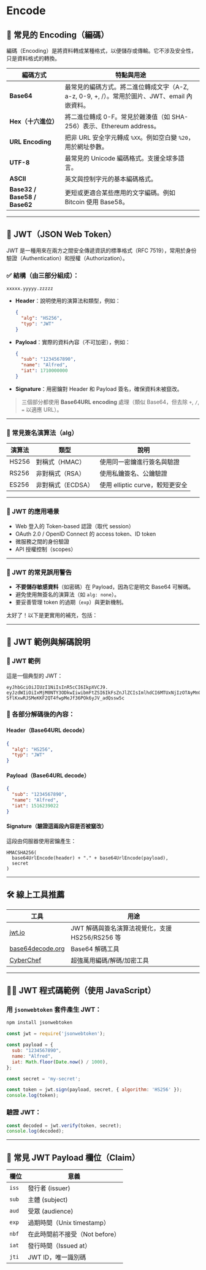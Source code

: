 # Encode

## 🔡 常見的 Encoding（編碼）

編碼（Encoding）是將資料轉成某種格式，以便儲存或傳輸。它不涉及安全性，只是資料格式的轉換。

| 編碼方式                         | 特點與用途                                                        |
| ---------------------------- | ------------------------------------------------------------ |
| **Base64**                   | 最常見的編碼方式。將二進位轉成文字（A-Z, a-z, 0-9, +, /）。常用於圖片、JWT、email 內嵌資料。 |
| **Hex（十六進位）**                | 將二進位轉成 0-F。常見於雜湊值（如 SHA-256）表示、Ethereum address。             |
| **URL Encoding**             | 把非 URL 安全字元轉成 `%XX`。例如空白變 `%20`，用於網址參數。                      |
| **UTF-8**                    | 最常見的 Unicode 編碼格式。支援全球多語言。                                   |
| **ASCII**                    | 英文與控制字元的基本編碼格式。                                              |
| **Base32 / Base58 / Base62** | 更短或更適合某些應用的文字編碼。例如 Bitcoin 使用 Base58。                        |

---

## 🔐 JWT（JSON Web Token）

JWT 是一種用來在兩方之間安全傳遞資訊的標準格式（RFC 7519），常用於身份驗證（Authentication）和授權（Authorization）。

### ✅ 結構（由三部分組成）：

```text
xxxxx.yyyyy.zzzzz
```

* **Header**：說明使用的演算法和類型，例如：

  ```json
  {
    "alg": "HS256",
    "typ": "JWT"
  }
  ```
* **Payload**：實際的資料內容（不可加密），例如：

  ```json
  {
    "sub": "1234567890",
    "name": "Alfred",
    "iat": 1710000000
  }
  ```
* **Signature**：用密鑰對 Header 和 Payload 簽名，確保資料未被竄改。

> 三個部分都使用 **Base64URL encoding** 處理（類似 Base64，但去除 `+`, `/`, `=` 以適應 URL）。

---

### 📌 常見簽名演算法（alg）

| 演算法   | 類型          | 說明                      |
| ----- | ----------- | ----------------------- |
| HS256 | 對稱式（HMAC）   | 使用同一密鑰進行簽名與驗證           |
| RS256 | 非對稱式（RSA）   | 使用私鑰簽名、公鑰驗證             |
| ES256 | 非對稱式（ECDSA） | 使用 elliptic curve，較短更安全 |

---

### 🧠 JWT 的應用場景

* Web 登入的 Token-based 認證（取代 session）
* OAuth 2.0 / OpenID Connect 的 access token、ID token
* 微服務之間的身份驗證
* API 授權控制（scopes）

---

### 🚫 JWT 的常見誤用警告

* **不要儲存敏感資料**（如密碼）在 Payload，因為它是明文 Base64 可解碼。
* 避免使用無簽名的演算法（如 `alg: none`）。
* 要妥善管理 token 的過期（`exp`）與更新機制。

太好了！以下是更實用的補充，包括：

---

## 🧪 JWT 範例與解碼說明

### 🔧 JWT 範例

這是一個典型的 JWT：

```
eyJhbGciOiJIUzI1NiIsInR5cCI6IkpXVCJ9.
eyJzdWIiOiIxMjM0NTY3ODkwIiwibmFtZSI6IkFsZnJlZCIsImlhdCI6MTUxNjIzOTAyMn0.
SflKxwRJSMeKKF2QT4fwpMeJf36POk6yJV_adQssw5c
```

### 🧩 各部分解碼後的內容：

#### Header（Base64URL decode）

```json
{
  "alg": "HS256",
  "typ": "JWT"
}
```

#### Payload（Base64URL decode）

```json
{
  "sub": "1234567890",
  "name": "Alfred",
  "iat": 1516239022
}
```

#### Signature（驗證這兩段內容是否被竄改）

這段由伺服器使用密鑰產生：

```
HMACSHA256(
  base64UrlEncode(header) + "." + base64UrlEncode(payload),
  secret
)
```

---

## 🛠 線上工具推薦

| 工具                                                | 用途                               |
| ------------------------------------------------- | -------------------------------- |
| [jwt.io](https://jwt.io/)                         | JWT 解碼與簽名演算法視覺化，支援 HS256/RS256 等 |
| [base64decode.org](https://www.base64decode.org/) | Base64 解碼工具                      |
| [CyberChef](https://gchq.github.io/CyberChef/)    | 超強萬用編碼/解碼/加密工具                   |

---

## 🧑‍💻 JWT 程式碼範例（使用 JavaScript）

### 用 `jsonwebtoken` 套件產生 JWT：

```bash
npm install jsonwebtoken
```

```js
const jwt = require('jsonwebtoken');

const payload = {
  sub: "1234567890",
  name: "Alfred",
  iat: Math.floor(Date.now() / 1000),
};

const secret = 'my-secret';

const token = jwt.sign(payload, secret, { algorithm: 'HS256' });
console.log(token);
```

### 驗證 JWT：

```js
const decoded = jwt.verify(token, secret);
console.log(decoded);
```

---

## 🤔 常見 JWT Payload 欄位（Claim）

| 欄位    | 意義                   |
| ----- | -------------------- |
| `iss` | 發行者 (issuer)         |
| `sub` | 主體 (subject)         |
| `aud` | 受眾 (audience)        |
| `exp` | 過期時間（Unix timestamp） |
| `nbf` | 在此時間前不接受（Not before） |
| `iat` | 發行時間（Issued at）      |
| `jti` | JWT ID，唯一識別碼         |